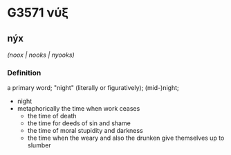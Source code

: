 # G3571 νύξ

## nýx

_(noox | nooks | nyooks)_

### Definition

a primary word; "night" (literally or figuratively); (mid-)night; 

- night
- metaphorically the time when work ceases
  - the time of death
  - the time for deeds of sin and shame
  - the time of moral stupidity and darkness
  - the time when the weary and also the drunken give themselves up to slumber
